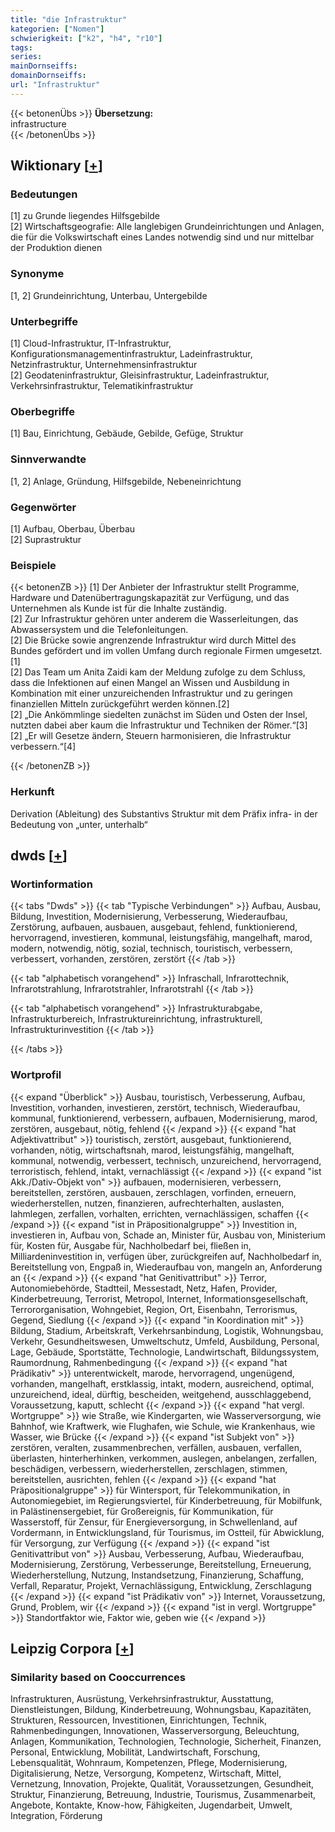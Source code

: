 ```yaml
---
title: "die Infrastruktur"
kategorien: ["Nomen"]
schwierigkeit: ["k2", "h4", "r10"]
tags:
series:
mainDornseiffs:
domainDornseiffs:
url: "Infrastruktur"
---
```


{{< betonenÜbs >}}
**Übersetzung:**  
infrastructure  
{{< /betonenÜbs >}}

## Wiktionary [[+](https://de.wiktionary.org/wiki/Infrastruktur)]

### Bedeutungen
[1] zu Grunde liegendes Hilfsgebilde  
[2] Wirtschaftsgeografie: Alle langlebigen Grundeinrichtungen und Anlagen, die für die Volkswirtschaft eines Landes notwendig sind und nur mittelbar der Produktion dienen  

### Synonyme
[1, 2] Grundeinrichtung, Unterbau, Untergebilde  

### Unterbegriffe
[1] Cloud-Infrastruktur, IT-Infrastruktur, Konfigurationsmanagementinfrastruktur, Ladeinfrastruktur, Netzinfrastruktur, Unternehmensinfrastruktur  
[2] Geodateninfrastruktur, Gleisinfrastruktur, Ladeinfrastruktur, Verkehrsinfrastruktur, Telematikinfrastruktur  

### Oberbegriffe
[1] Bau, Einrichtung, Gebäude, Gebilde, Gefüge, Struktur  

### Sinnverwandte
[1, 2] Anlage, Gründung, Hilfsgebilde, Nebeneinrichtung  

### Gegenwörter
[1] Aufbau, Oberbau, Überbau  
[2] Suprastruktur  

### Beispiele
{{< betonenZB >}}
[1] Der Anbieter der Infrastruktur stellt Programme, Hardware und Datenübertragungskapazität zur Verfügung, und das Unternehmen als Kunde ist für die Inhalte zuständig.  
[2] Zur Infrastruktur gehören unter anderem die Wasserleitungen, das Abwassersystem und die Telefonleitungen.  
[2] Die Brücke sowie angrenzende Infrastruktur wird durch Mittel des Bundes gefördert und im vollen Umfang durch regionale Firmen umgesetzt.[1]  
[2] Das Team um Anita Zaidi kam der Meldung zufolge zu dem Schluss, dass die Infektionen auf einen Mangel an Wissen und Ausbildung in Kombination mit einer unzureichenden Infrastruktur und zu geringen finanziellen Mitteln zurückgeführt werden können.[2]  
[2] „Die Ankömmlinge siedelten zunächst im Süden und Osten der Insel, nutzten dabei aber kaum die Infrastruktur und Techniken der Römer.“[3]  
[2] „Er will Gesetze ändern, Steuern harmonisieren, die Infrastruktur verbessern.“[4]  

{{< /betonenZB >}}
### Herkunft
Derivation (Ableitung) des Substantivs Struktur mit dem Präfix infra- in der Bedeutung von „unter, unterhalb“  



## dwds [[+](https://www.dwds.de/wb/Infrastruktur)]

### Wortinformation
{{< tabs "Dwds" >}}
{{< tab "Typische Verbindungen" >}}
Aufbau, Ausbau, Bildung, Investition, Modernisierung, Verbesserung, Wiederaufbau, Zerstörung, aufbauen, ausbauen, ausgebaut, fehlend, funktionierend, hervorragend, investieren, kommunal, leistungsfähig, mangelhaft, marod, modern, notwendig, nötig, sozial, technisch, touristisch, verbessern, verbessert, vorhanden, zerstören, zerstört
{{< /tab >}}

{{< tab "alphabetisch vorangehend" >}}
Infraschall, Infrarottechnik, Infrarotstrahlung, Infrarotstrahler, Infrarotstrahl
{{< /tab >}}

{{< tab "alphabetisch vorangehend" >}}
Infrastrukturabgabe, Infrastrukturbereich, Infrastruktureinrichtung, infrastrukturell, Infrastrukturinvestition
{{< /tab >}}

{{< /tabs >}}

### Wortprofil
{{< expand "Überblick" >}} Ausbau, touristisch, Verbesserung, Aufbau, Investition, vorhanden, investieren, zerstört, technisch, Wiederaufbau, kommunal, funktionierend, verbessern, aufbauen, Modernisierung, marod, zerstören, ausgebaut, nötig, fehlend {{< /expand >}}
{{< expand "hat Adjektivattribut" >}} touristisch, zerstört, ausgebaut, funktionierend, vorhanden, nötig, wirtschaftsnah, marod, leistungsfähig, mangelhaft, kommunal, notwendig, verbessert, technisch, unzureichend, hervorragend, terroristisch, fehlend, intakt, vernachlässigt {{< /expand >}}
{{< expand "ist Akk./Dativ-Objekt von" >}} aufbauen, modernisieren, verbessern, bereitstellen, zerstören, ausbauen, zerschlagen, vorfinden, erneuern, wiederherstellen, nutzen, finanzieren, aufrechterhalten, auslasten, lahmlegen, zerfallen, vorhalten, errichten, vernachlässigen, schaffen {{< /expand >}}
{{< expand "ist in Präpositionalgruppe" >}} Investition in, investieren in, Aufbau von, Schade an, Minister für, Ausbau von, Ministerium für, Kosten für, Ausgabe für, Nachholbedarf bei, fließen in, Milliardeninvestition in, verfügen über, zurückgreifen auf, Nachholbedarf in, Bereitstellung von, Engpaß in, Wiederaufbau von, mangeln an, Anforderung an {{< /expand >}}
{{< expand "hat Genitivattribut" >}} Terror, Autonomiebehörde, Stadtteil, Messestadt, Netz, Hafen, Provider, Kinderbetreuung, Terrorist, Metropol, Internet, Informationsgesellschaft, Terrororganisation, Wohngebiet, Region, Ort, Eisenbahn, Terrorismus, Gegend, Siedlung {{< /expand >}}
{{< expand "in Koordination mit" >}} Bildung, Stadium, Arbeitskraft, Verkehrsanbindung, Logistik, Wohnungsbau, Verkehr, Gesundheitswesen, Umweltschutz, Umfeld, Ausbildung, Personal, Lage, Gebäude, Sportstätte, Technologie, Landwirtschaft, Bildungssystem, Raumordnung, Rahmenbedingung {{< /expand >}}
{{< expand "hat Prädikativ" >}} unterentwickelt, marode, hervorragend, ungenügend, vorhanden, mangelhaft, erstklassig, intakt, modern, ausreichend, optimal, unzureichend, ideal, dürftig, bescheiden, weitgehend, ausschlaggebend, Voraussetzung, kaputt, schlecht {{< /expand >}}
{{< expand "hat vergl. Wortgruppe" >}} wie Straße, wie Kindergarten, wie Wasserversorgung, wie Bahnhof, wie Kraftwerk, wie Flughafen, wie Schule, wie Krankenhaus, wie Wasser, wie Brücke {{< /expand >}}
{{< expand "ist Subjekt von" >}} zerstören, veralten, zusammenbrechen, verfällen, ausbauen, verfallen, überlasten, hinterherhinken, verkommen, auslegen, anbelangen, zerfallen, beschädigen, verbessern, wiederherstellen, zerschlagen, stimmen, bereitstellen, ausrichten, fehlen {{< /expand >}}
{{< expand "hat Präpositionalgruppe" >}} für Wintersport, für Telekommunikation, in Autonomiegebiet, im Regierungsviertel, für Kinderbetreuung, für Mobilfunk, in Palästinensergebiet, für Großereignis, für Kommunikation, für Wasserstoff, für Zensur, für Energieversorgung, in Schwellenland, auf Vordermann, in Entwicklungsland, für Tourismus, im Ostteil, für Abwicklung, für Versorgung, zur Verfügung {{< /expand >}}
{{< expand "ist Genitivattribut von" >}} Ausbau, Verbesserung, Aufbau, Wiederaufbau, Modernisierung, Zerstörung, Verbesserunge, Bereitstellung, Erneuerung, Wiederherstellung, Nutzung, Instandsetzung, Finanzierung, Schaffung, Verfall, Reparatur, Projekt, Vernachlässigung, Entwicklung, Zerschlagung {{< /expand >}}
{{< expand "ist Prädikativ von" >}} Internet, Voraussetzung, Grund, Problem, wir {{< /expand >}}
{{< expand "ist in vergl. Wortgruppe" >}} Standortfaktor wie, Faktor wie, geben wie {{< /expand >}}

## Leipzig Corpora [[+](https://corpora.uni-leipzig.de/en/res?word=Infrastruktur&corpusId=deu_newscrawl-public_2018)]


### Similarity based on Cooccurrences
Infrastrukturen, Ausrüstung, Verkehrsinfrastruktur, Ausstattung, Dienstleistungen, Bildung, Kinderbetreuung, Wohnungsbau, Kapazitäten, Strukturen, Ressourcen, Investitionen, Einrichtungen, Technik, Rahmenbedingungen, Innovationen, Wasserversorgung, Beleuchtung, Anlagen, Kommunikation, Technologien, Technologie, Sicherheit, Finanzen, Personal, Entwicklung, Mobilität, Landwirtschaft, Forschung, Lebensqualität, Wohnraum, Kompetenzen, Pflege, Modernisierung, Digitalisierung, Netze, Versorgung, Kompetenz, Wirtschaft, Mittel, Vernetzung, Innovation, Projekte, Qualität, Voraussetzungen, Gesundheit, Struktur, Finanzierung, Betreuung, Industrie, Tourismus, Zusammenarbeit, Angebote, Kontakte, Know-how, Fähigkeiten, Jugendarbeit, Umwelt, Integration, Förderung

